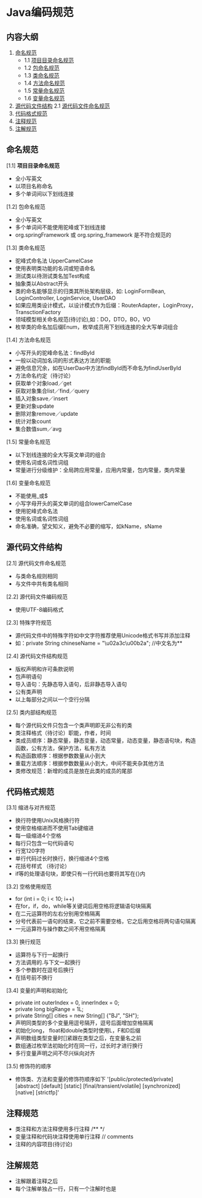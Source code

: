 # Java编码规范

## 内容大纲
1. [命名规范](#naming-guide)
    + 1.1 [项目目录命名规范](#project-naming)
    + 1.2 [包命名规范](#package-naming)
    + 1.3 [类命名规范](#class-naming)
    + 1.4 [方法命名规范](#method-naming)
    + 1.5 [常量命名规范](#constants-naming)
    + 1.6 [变量命名规范](#variable-naming)
2. [源代码文件结构](#source-structure)
    2.1 [源代码文件命名规范](#source-naming)
3. [代码格式规范](#format-guide)
4. [注释规范](#comments-guide)
5. [注解规范](#annotation-guide)


<a name="naming-guide"></a>
## 命名规范

<a name="project-naming"></a>
[1.1] **项目目录命名规范**
* 全小写英文
* 以项目名称命名
* 多个单词间以下划线连接

<a name="package-naming"></a>
[1.2] 包命名规范
* 全小写英文
* 多个单词间不能使用驼峰或下划线连接
* org.springFramework 或 org.spring_framework 是不符合规范的

<a name="class-naming"></a>
[1.3] 类命名规范
* 驼峰式命名法 UpperCamelCase
* 使用表明类功能的名词或短语命名
* 测试类以待测试类名加Test构成
* 抽象类以Abstract开头
* 类的命名能够显示的归类其所处架构层级，如: LoginFormBean, LoginController, LoginService, UserDAO
* 如果应用类设计模式，以设计模式作为后缀：RouterAdapter，LoginProxy，TransctionFactory
* 领域模型相关命名规范(待讨论),如：DO，DTO，BO，VO
* 枚举类的命名加后缀Enum，枚举成员用下划线连接的全大写单词组合

<a name="method-naming"></a>
[1.4] 方法命名规范
* 小写开头的驼峰命名法：findById
* 一般以动词加名词的形式表达方法的职能
* 避免信息冗余，如在UserDao中方法findById而不命名为findUserById
* 方法命名约定（待讨论）
* 获取单个对象load／get
* 获取对象集合list／find／query
* 插入对象save／insert
* 更新对象update
* 删除对象remove／update
* 统计对象count
* 集合数值sum／avg

<a name="constants-naming"></a>
[1.5] 常量命名规范
* 以下划线连接的全大写英文单词的组合
* 使用名词或名词性词组
* 常量进行分级维护：全局跨应用常量，应用内常量，包内常量，类内常量

<a name="variable-naming"></a>
[1.6] 变量命名规范
* 不能使用_或$
* 小写字母开头的英文单词的组合lowerCamelCase
* 使用驼峰式命名法
* 使用名词或名词性词组
* 命名准确，望文知义，避免不必要的缩写，如kName，sName

<a name="source-structure"></a>
## 源代码文件结构

<a name="source-naming"></a>
[2.1] 源代码文件命名规范
* 与类命名规则相同
* 与文件中共有类名相同

<a name="encoding-guide"></a>
[2.2] 源代码文件编码规范
* 使用UTF-8编码格式

<a name="special-chars"></a>
[2.3] 特殊字符规范
* 源代码文件中的特殊字符如中文字符推荐使用Unicode格式书写并添加注释
* 如：private String chineseName = "\u02a3c\u00b2a"; //中文名为**

<a name="structure-guide"></a>
[2.4] 源代码文件结构规范
* 版权声明和许可条款说明
* 包声明语句
* 导入语句：先静态导入语句，后非静态导入语句
* 公有类声明
* 以上每部分之间以一个空行分隔

<a name="class-structure"></a>
[2.5] 类内部结构规范
* 每个源代码文件只包含一个类声明即无非公有的类
* 类注释格式（待讨论）职能，作者，时间
* 类成员顺序：静态常量，静态变量，动态常量，动态变量，静态语句块，构造函数，公有方法，保护方法，私有方法
* 构造函数顺序：根据参数数量从小到大
* 重载方法顺序：根据参数数量从小到大，中间不能夹杂其他方法
* 类修改规范：新增的成员是放在此类的成员的尾部

<a name="format-guide"></a>
## 代码格式规范

[3.1] 缩进与对齐规范
* 换行符使用Unix风格换行符
* 使用空格缩进而不使用Tab键缩进
* 每一级缩进4个空格
* 每行只包含一句代码语句
* 行宽120字符
* 单行代码过长时换行，换行缩进4个空格
* 花括号样式 （待讨论）
* if等的处理语句块，即使只有一行代码也要将其写在{}内

[3.2] 空格使用规范
* for (int i = 0; i < 10; i++)
* 在for，if，do，while等关键词后用空格将逻辑语句块隔离
* 在二元运算符的左右分别用空格隔离
* 分号代表前一语句的结束，它之前不需要空格，它之后用空格将两句语句隔离
* 一元运算符与操作数之间不用空格隔离

[3.3] 换行规范
* 运算符与下行一起换行
* 方法调用的.与下文一起换行
* 多个参数时在逗号后换行
* 在括号前不换行

[3.4] 变量的声明和初始化
* private int outerIndex = 0, innerIndex = 0;
* private long bigRange = 1L;
* private String[] cities = new String[] {"BJ", "SH"};
* 声明同类型的多个变量用逗号隔开，逗号后面增加空格隔离
* 初始化long， float和double类型时使用L，F和D后缀
* 声明数组类型变量时[]紧跟在类型之后，在变量名之前
* 数组通过枚举法初始化时在同一行，过长时才进行换行
* 多行变量声明之间不尽兴纵向对齐

[3.5] 修饰符的顺序
* 修饰类、方法和变量的修饰符顺序如下
'[public/protected/private] [abstract] [default] [static] [final/transient/volatile] [synchronized] [native] [strictfp]'

<a name="comments-guide"></a>
## 注释规范
* 类注释和方法注释使用多行注释  /** */
* 变量注释和代码块注释使用单行注释 // comments
* 注释的内容项目(待讨论)

<a name="annotation-guide"></a>
## 注解规范
* 注解跟着注释之后
* 每个注解单独占一行，只有一个注解时也是






 



